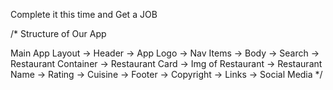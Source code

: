 Complete it this time and Get a JOB


/* Structure of Our App

Main App Layout 
-> Header
    -> App Logo
    -> Nav Items
-> Body
    -> Search 
    -> Restaurant Container
        -> Restaurant Card 
            -> Img of Restaurant
            -> Restaurant Name
            -> Rating
            -> Cuisine
-> Footer
    -> Copyright
    -> Links
    -> Social Media
*/